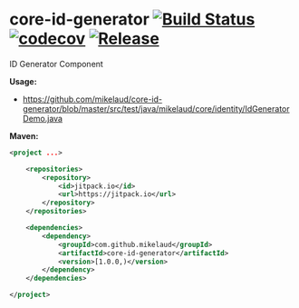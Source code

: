 # core-id-generator [![Build Status](https://travis-ci.org/mikelaud/core-id-generator.svg?branch=master)](https://travis-ci.org/mikelaud/core-id-generator) [![codecov](https://codecov.io/gh/mikelaud/core-id-generator/branch/master/graph/badge.svg)](https://codecov.io/gh/mikelaud/core-id-generator) [![Release](https://jitpack.io/v/mikelaud/core-id-generator.svg)](https://jitpack.io/#mikelaud/core-id-generator)

ID Generator Component

**Usage:**
- https://github.com/mikelaud/core-id-generator/blob/master/src/test/java/mikelaud/core/identity/IdGeneratorDemo.java

**Maven:**
```XML
<project ...>

	<repositories>
		<repository>
			<id>jitpack.io</id>
			<url>https://jitpack.io</url>
		</repository>
	</repositories>

	<dependencies>
		<dependency>
			<groupId>com.github.mikelaud</groupId>
			<artifactId>core-id-generator</artifactId>
			<version>[1.0.0,)</version>
		</dependency>
	</dependencies>

</project>
```
